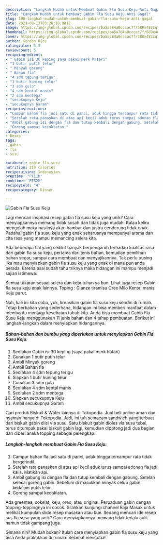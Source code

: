 ```yaml
---
description: "Langkah Mudah untuk Membuat Gabin Fla Susu Keju Anti Gagal"
title: "Langkah Mudah untuk Membuat Gabin Fla Susu Keju Anti Gagal"
slug: 590-langkah-mudah-untuk-membuat-gabin-fla-susu-keju-anti-gagal
date: 2021-08-13T03:28:18.081Z
image: https://img-global.cpcdn.com/recipes/ba5a784a0cccac7f/680x482cq70/gabin-fla-susu-keju-foto-resep-utama.jpg
thumbnail: https://img-global.cpcdn.com/recipes/ba5a784a0cccac7f/680x482cq70/gabin-fla-susu-keju-foto-resep-utama.jpg
cover: https://img-global.cpcdn.com/recipes/ba5a784a0cccac7f/680x482cq70/gabin-fla-susu-keju-foto-resep-utama.jpg
author: Gordon Rice
ratingvalue: 3.5
reviewcount: 5
recipeingredient:
- " Gabin isi 30 keping saya pakai merk hatari"
- "1 butir putih telur"
- " Minyak goreng"
- " Bahan fla"
- "4 sdm tepung terigu"
- "1 butir kuning telur"
- "3 sdm gula"
- "4 sdm kental manis"
- "2 sdm mentega"
- "secukupnya Keju"
- "secukupnya Garam"
recipeinstructions:
- "Campur bahan fla jadi satu di panci, aduk hingga tercampur rata tidak bergerindil."
- "Setelah rata panaskan di atas api kecil aduk terus sampai adonan fla jadi kalis. Matikan api."
- "Ambil gabung isi dengan fla dan tutup kembali dengan gabung. Setelah selesai goreng gabin. Sebelum di masukkan minyak celup gabin kedalam putih telur."
- "Goreng sampai kecoklatan."
categories:
- Resep
tags:
- gabin
- fla
- susu

katakunci: gabin fla susu 
nutrition: 219 calories
recipecuisine: Indonesian
preptime: "PT11M"
cooktime: "PT52M"
recipeyield: "4"
recipecategory: Dinner

---
```



![Gabin Fla Susu Keju](https://img-global.cpcdn.com/recipes/ba5a784a0cccac7f/680x482cq70/gabin-fla-susu-keju-foto-resep-utama.jpg)

Lagi mencari inspirasi resep gabin fla susu keju yang unik? Cara menyiapkannya memang tidak susah dan tidak juga mudah. Kalau keliru mengolah maka hasilnya akan hambar dan justru cenderung tidak enak. Padahal gabin fla susu keju yang enak seharusnya mempunyai aroma dan cita rasa yang mampu memancing selera kita.

Ada beberapa hal yang sedikit banyak berpengaruh terhadap kualitas rasa dari gabin fla susu keju, pertama dari jenis bahan, kemudian pemilihan bahan segar, sampai cara membuat dan menyajikannya. Tak perlu pusing jika mau menyiapkan gabin fla susu keju yang enak di mana pun anda berada, karena asal sudah tahu triknya maka hidangan ini mampu menjadi sajian istimewa.

Semua takaran sesuai selera dan kebutuhan ya bun. Lihat juga resep Gabin fla susu keju enak lainnya. Toping : Glanze tiramisu Oreo Milo Kental manis Keju parut.


Nah, kali ini kita coba, yuk, kreasikan gabin fla susu keju sendiri di rumah. Tetap berbahan yang sederhana, hidangan ini bisa memberi manfaat dalam membantu menjaga kesehatan tubuh kita. Anda bisa membuat Gabin Fla Susu Keju menggunakan 11 jenis bahan dan 4 tahap pembuatan. Berikut ini langkah-langkah dalam menyiapkan hidangannya.

<!--inarticleads1-->

##### Bahan-bahan dan bumbu yang diperlukan untuk menyiapkan Gabin Fla Susu Keju:

1. Sediakan  Gabin isi 30 keping (saya pakai merk hatari)
1. Gunakan 1 butir putih telur
1. Ambil  Minyak goreng
1. Ambil  Bahan fla
1. Sediakan 4 sdm tepung terigu
1. Siapkan 1 butir kuning telur
1. Gunakan 3 sdm gula
1. Sediakan 4 sdm kental manis
1. Sediakan 2 sdm mentega
1. Siapkan secukupnya Keju
1. Ambil secukupnya Garam


Cari produk Biskuit &amp; Wafer lainnya di Tokopedia. Jual beli online aman dan nyaman hanya di Tokopedia. Jadi, ini tuh semacam sandwich yang terbuat dari biskuit gabin diisi vla susu. Satu biskuit gabin dioles vla susu tebal, terus ditumpuk pakai biskuit gabin lagi, kemudian dipotong jadi dua bagian dan diberi aneka topping sebagai pelengkap. 

<!--inarticleads2-->

##### Langkah-langkah membuat Gabin Fla Susu Keju:

1. Campur bahan fla jadi satu di panci, aduk hingga tercampur rata tidak bergerindil.
1. Setelah rata panaskan di atas api kecil aduk terus sampai adonan fla jadi kalis. Matikan api.
1. Ambil gabung isi dengan fla dan tutup kembali dengan gabung. Setelah selesai goreng gabin. Sebelum di masukkan minyak celup gabin kedalam putih telur.
1. Goreng sampai kecoklatan.


Ada greentea, cokelat, keju, oreo, atau original. Perpaduan gabin dengan topping-toppingnya ini cocok. Silahkan kunjungi channel Raja Masak untuk melihat kumpulan slide resep masakan atau kue. Sedang mencari ide resep sus fla susu yang unik? Cara menyiapkannya memang tidak terlalu sulit namun tidak gampang juga. 

Gimana nih? Mudah bukan? Itulah cara menyiapkan gabin fla susu keju yang bisa Anda praktikkan di rumah. Selamat mencoba!
